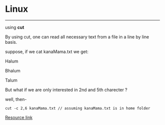 # Linux
____

using **cut**

By using cut, one can read all necessary text from a file in a line by line basis.

suppose, if we cat kanaMama.txt we get:

Halum 

Bhalum

Talum

But what if we are only interested in  2nd and 5th charecter ?

well, then-


```
cut -c 2,6 kanaMama.txt // assuming kanaMama.txt is in home folder  

``` 

[Resource link](http://www.folkstalk.com/2012/02/cut-command-in-unix-linux-examples.html)